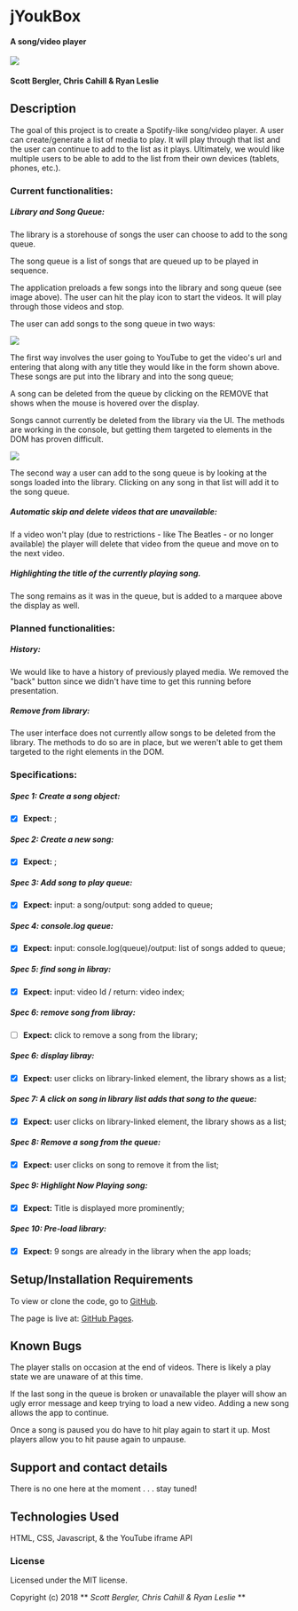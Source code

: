 # jYoukBox

#### A song/video player

![](img/homeScreen.png)

#### Scott Bergler, Chris Cahill & Ryan Leslie

## Description
The goal of this project is to create a Spotify-like song/video player. A user can create/generate a list of media to play. It will play through that list and the user can continue to add to the list as it plays. Ultimately, we would like multiple users to be able to add to the list from their own devices (tablets, phones, etc.).

### Current functionalities:
##### Library and Song Queue:
The library is a storehouse of songs the user can choose to add to the song queue.

The song queue is a list of songs that are queued up to be played in sequence.

The application preloads a few songs into the library and song queue (see image above). The user can hit the play icon to start the videos. It will play through those videos and stop.

The user can add songs to the song queue in two ways:

![](img/addSongScreen.png)

The first way involves the user going to YouTube to get the video's url and entering that along with any title they would like in the form shown above. These songs are put into the library and into the song queue;

A song can be deleted from the queue by clicking on the REMOVE that shows when the mouse is hovered over the display.

Songs cannot currently be deleted from the library via the UI. The methods are working in the console, but getting them targeted to elements in the DOM has proven difficult.

![](img/libraryScreen.png)

The second way a user can add to the song queue is by looking at the songs loaded into the library. Clicking on any song in that list will add it to the song queue.

##### Automatic skip and delete videos that are unavailable:
If a video won't play (due to restrictions - like The Beatles - or no longer available) the player will delete that video from the queue and move on to the next video.

##### Highlighting the title of the currently playing song.
The song remains as it was in the queue, but is added to a marquee above the display as well.


### Planned functionalities:
##### History:
We would like to have a history of previously played media. We removed the "back" button since we didn't have time to get this running before presentation.

##### Remove from library:
The user interface does not currently allow songs to be deleted from the library. The methods to do so are in place, but we weren't able to get them targeted to the right elements in the DOM.


### Specifications:
##### Spec 1: Create a song object:
- [x] **Expect:** ;

##### Spec 2: Create a new song:
- [x] **Expect:** ;

##### Spec 3: Add song to play queue:
- [x] **Expect:** input: a song/output: song added to queue;

##### Spec 4: console.log queue:
- [x] **Expect:** input: console.log(queue)/output: list of songs added to queue;

##### Spec 5: find song in libray:
- [x] **Expect:** input: video Id / return: video index;

##### Spec 6: remove song from libray:
- [ ] **Expect:** click to remove a song from the library;

##### Spec 6: display libray:
- [x] **Expect:** user clicks on library-linked element, the library shows as a list;

##### Spec 7: A click on song in library list adds that song to the queue:
- [x] **Expect:** user clicks on library-linked element, the library shows as a list;

##### Spec 8: Remove a song from the queue:
- [x] **Expect:** user clicks on song to remove it from the list;

##### Spec 9: Highlight Now Playing song:
- [x] **Expect:** Title is displayed more prominently;

##### Spec 10: Pre-load library:
- [x] **Expect:** 9 songs are already in the library when the app loads;


## Setup/Installation Requirements
To view or clone the code, go to [GitHub](https://github.com/skillitzimberg/JYoukBox).

The page is live at: [GitHub Pages](https://skillitzimberg.github.io/JYoukBox/).

## Known Bugs
The player stalls on occasion at the end of videos. There is likely a play state we are unaware of at this time.

If the last song in the queue is broken or unavailable the player will show an ugly error message and keep trying to load a new video. Adding a new song allows the app to continue.

Once a song is paused you do have to hit play again to start it up. Most players allow you to hit pause again to unpause.


## Support and contact details

There is no one here at the moment . . . stay tuned!

## Technologies Used

HTML, CSS, Javascript, & the YouTube iframe API

### License

Licensed under the MIT license.

Copyright (c) 2018 ** _Scott Bergler, Chris Cahill & Ryan Leslie_ **
